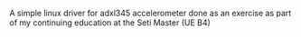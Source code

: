 A simple linux driver for adxl345 accelerometer done as an exercise as part of my continuing education at the Seti Master (UE B4) 
